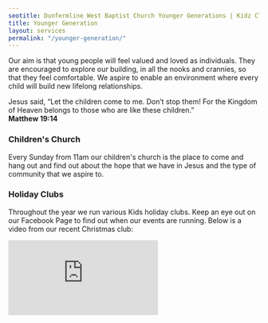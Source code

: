 ```yaml
---
seotitle: Dunfermline West Baptist Church Younger Generations | Kidz Club
title: Younger Generation
layout: services
permalink: "/younger-generation/"
---
```

<div class='row'>
<div class="col-lg-12">



<p>Our aim is that young people will feel valued and loved as individuals. They are encouraged to explore our building, in all the nooks and crannies, so that they feel comfortable. We aspire to enable an environment where every child will build new lifelong relationships.</p>

<p class='verse'>
Jesus said, “Let the children come to me. Don’t stop them! For the Kingdom of Heaven belongs to those who are like these children.” <br /><strong>Matthew 19:14</strong>
</p>

### Children's Church
Every Sunday from 11am our children's church is the place to come and hang out and find out about the hope that we have in Jesus and the type of community that we aspire to.

### Holiday Clubs
Throughout the year we run various Kids holiday clubs. Keep an eye out on our Facebook Page to find out when our events are running. Below is a video from our recent Christmas club:

<div class="video-container">
<iframe src="https://www.youtube.com/embed/Q8Duc1BSsDc" frameborder="0" allow="accelerometer; autoplay; encrypted-media; gyroscope; picture-in-picture" class="video" allowfullscreen></iframe>
</div>


</div>
</div>


